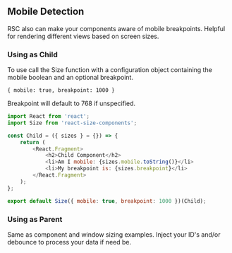 ## Mobile Detection

RSC also can make your components aware of mobile breakpoints. Helpful for rendering different views based on screen sizes.

<!-- STORY -->

### Using as Child

To use call the Size function with a configuration object containing the mobile boolean and an optional breakpoint.

`{ mobile: true, breakpoint: 1000 }`

Breakpoint will default to 768 if unspecified.

```js
import React from 'react';
import Size from 'react-size-components';

const Child = ({ sizes } = {}) => {
    return (
        <React.Fragment>
            <h2>Child Component</h2>
            <li>Am I mobile: {sizes.mobile.toString()}</li>
            <li>My breakpoint is: {sizes.breakpoint}</li>
        </React.Fragment>
    );
};

export default Size({ mobile: true, breakpoint: 1000 })(Child);
```

### Using as Parent

Same as component and window sizing examples. Inject your ID's and/or debounce to process your data if need be.
